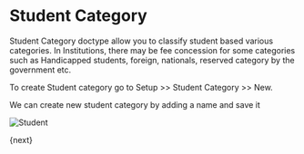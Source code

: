 # Student Category

Student Category doctype allow you to classify student based various categories. In Institutions, there may be fee concession for some categories such as Handicapped students, foreign, nationals, reserved category by the government etc.

To create Student category go to Setup >> Student Category >> New.

We can create new student category by adding a name and save it

<img class="screenshot" alt="Student" src="{{docs_base_url}}/assets/img/education/student/student-category.gif">


{next}